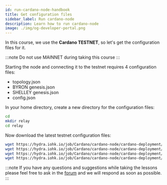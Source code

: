 ```yaml
---
id: run-cardano-node-handbook
title: Get configuration files
sidebar_label: Run cardano-node
description: Learn how to run cardano-node
image: ./img/og-developer-portal.png
---
```


In this course, we use the **Cardano TESTNET**, so let's get the configuration files for it.

:::note
Do not use MAINNET during taking this course
:::

Starting the node and connecting it to the testnet requires 4 configuration files:

* topology.json
* BYRON genesis.json
* SHELLEY genesis.json
* config.json

In your home directory, create a new directory for the configuration files:

```sh
cd
mkdir relay
cd relay
```

Now download the latest testnet configuration files:

```sh
wget https://hydra.iohk.io/job/Cardano/cardano-node/cardano-deployment/latest-finished/download/1/testnet-config.json
wget https://hydra.iohk.io/job/Cardano/cardano-node/cardano-deployment/latest-finished/download/1/testnet-shelley-genesis.json
wget https://hydra.iohk.io/job/Cardano/cardano-node/cardano-deployment/latest-finished/download/1/testnet-byron-genesis.json
wget https://hydra.iohk.io/job/Cardano/cardano-node/cardano-deployment/latest-finished/download/1/testnet-topology.json
```

:::note
If you have any questions and suggestions while taking the lessons please feel free to ask in the [forum](https://forum.cardano.org/c/english/operators-talk/119) and we will respond as soon as possible.
:::
